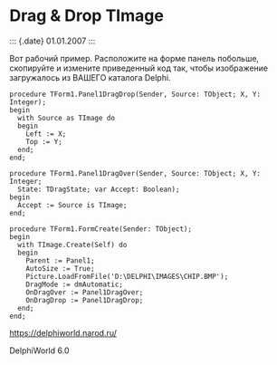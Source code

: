 Drag & Drop TImage
==================

::: {.date}
01.01.2007
:::

Вот рабочий пример. Расположите на форме панель побольше, скопируйте и
измените приведенный код так, чтобы изображение загружалось из ВАШЕГО
каталога Delphi.

    procedure TForm1.Panel1DragDrop(Sender, Source: TObject; X, Y: Integer);
    begin
      with Source as TImage do
      begin
        Left := X;
        Top := Y;
      end;
    end;
     
    procedure TForm1.Panel1DragOver(Sender, Source: TObject; X, Y: Integer;
      State: TDragState; var Accept: Boolean);
    begin
      Accept := Source is TImage;
    end;
     
    procedure TForm1.FormCreate(Sender: TObject);
    begin
      with TImage.Create(Self) do
      begin
        Parent := Panel1;
        AutoSize := True;
        Picture.LoadFromFile('D:\DELPHI\IMAGES\CHIP.BMP');
        DragMode := dmAutomatic;
        OnDragOver := Panel1DragOver;
        OnDragDrop := Panel1DragDrop;
      end;
    end;

<https://delphiworld.narod.ru/>

DelphiWorld 6.0
